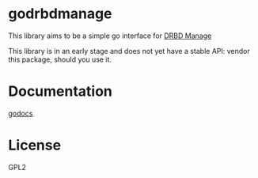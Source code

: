 # godrbdmanage

This library aims to be a simple go interface for
[DRBD Manage](https://github.com/LINBIT/drbdmanage)

This library is in an early stage and does not yet have a stable API: vendor
this package, should you use it.

# Documentation

[godocs](https://godoc.org/github.com/LINBIT/godrbdmanage)

# License
GPL2
